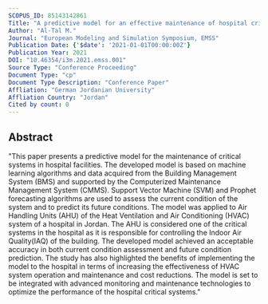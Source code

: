 ```yaml
---
SCOPUS_ID: 85143142861
Title: "A predictive model for an effective maintenance of hospital critical systems"
Author: "Al-Tal M."
Journal: "European Modeling and Simulation Symposium, EMSS"
Publication Date: {'$date': '2021-01-01T00:00:00Z'}
Publication Year: 2021
DOI: "10.46354/i3m.2021.emss.001"
Source Type: "Conference Proceeding"
Document Type: "cp"
Document Type Description: "Conference Paper"
Affliation: "German Jordanian University"
Affliation Country: "Jordan"
Cited by count: 0
---
```


## Abstract
"This paper presents a predictive model for the maintenance of critical systems in hospital facilities. The developed model is based on machine learning algorithms and data acquired from the Building Management System (BMS) and supported by the Computerized Maintenance Management System (CMMS). Support Vector Machine (SVM) and Prophet forecasting algorithms are used to assess the current condition of the system and to predict its future conditions. The model was applied to Air Handling Units (AHU) of the Heat Ventilation and Air Conditioning (HVAC) system of a hospital in Jordan. The AHU is considered one of the critical systems in the hospital as it is responsible for controlling the Indoor Air Quality(IAQ) of the building. The developed model achieved an acceptable accuracy in both current condition assessment and future condition prediction. The study has also highlighted the benefits of implementing the model to the hospital in terms of increasing the effectiveness of HVAC system operation and maintenance and cost reductions. The model is set to be integrated with advanced monitoring and maintenance technologies to optimize the performance of the hospital critical systems."
